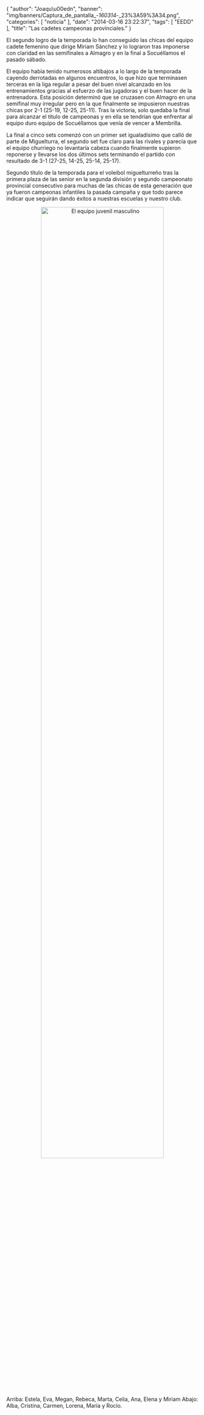 {
  "author": "Joaqu\u00edn", 
  "banner": "img/banners/Captura_de_pantalla_-_160314_-_23%3A59%3A34.png", 
  "categories": [
    "noticia"
  ], 
  "date": "2014-03-16 23:22:37", 
  "tags": [
    "EEDD"
  ], 
  "title": "Las cadetes campeonas provinciales."
}

El segundo logro de la temporada lo han conseguido las chicas del equipo cadete femenino que dirige Miriam Sánchez y lo lograron tras imponerse con claridad en las semifinales a Almagro y en la final a Socuéllamos el pasado sábado.

El equipo había tenido numerosos altibajos a lo largo de la temporada cayendo derrotadas en algunos encuentros, lo que hizo que terminasen terceras en la liga regular a pesar del buen nivel alcanzado en los entrenamientos gracias al esfuerzo de las jugadoras y el buen hacer de la entrenadora. Esta posición determinó que se cruzasen con Almagro en una semifinal muy irregular pero en la que finalmente se impusieron nuestras chicas por 2-1 (25-19, 12-25, 25-11). Tras la victoria, solo quedaba la final para alcanzar el título de campeonas y en ella se tendrían que enfrentar al equipo duro equipo de Socuéllamos que venía de vencer a Membrilla.

La final a cinco sets comenzó con un primer set igualadísimo que calló de parte de Miguelturra, el segundo set fue claro para las rivales y parecía que el equipo churriego no levantaría cabeza cuando finalmente supieron reponerse y llevarse los dos últimos sets terminando el partido con resultado de 3-1 (27-25, 14-25, 25-14, 25-17).

Segundo título de la temporada para el voleibol miguelturreño tras la primera plaza de las senior en la segunda división y segundo campeonato provincial consecutivo para muchas de las chicas de esta generación que ya fueron campeonas infantiles la pasada campaña y que todo parece indicar que seguirán dando éxitos a nuestras escuelas y nuestro club.

<center>
<a target="_new" href="http://www.advmiguelturra.org/drupal/sites/default/files/Captura%20de%20pantalla%20-%20160314%20-%2023%3A59%3A34.png"> 
<img alt="El equipo juvenil masculino" width="80%" align="center" src="http://www.advmiguelturra.org/drupal/sites/default/files/Captura%20de%20pantalla%20-%20160314%20-%2023%3A59%3A34.png"/> </a>
</center>
Arriba: Estela, Eva, Megan, Rebeca, Marta, Celia, Ana, Elena y Miriam
Abajo: Alba, Cristina, Carmen, Lorena, María y Rocío.



